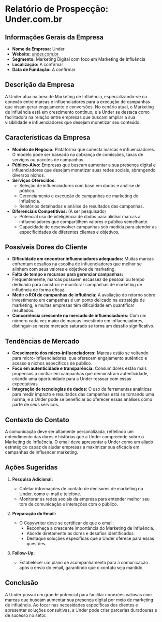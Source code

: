 # Relatório de Prospecção: Under.com.br

## Informações Gerais da Empresa
- **Nome da Empresa:** Under
- **Website:** [under.com.br](http://www.under.com.br)
- **Segmento:** Marketing Digital com foco em Marketing de Influência
- **Localização:** A confirmar
- **Data de Fundação:** A confirmar

## Descrição da Empresa
A Under atua na área de Marketing de Influência, especializando-se na conexão entre marcas e influenciadores para a execução de campanhas que visam gerar engajamento e conversões. No cenário atual, o Marketing de Influência está em crescimento contínuo, e a Under se destaca como facilitadora na relação entre empresas que buscam ampliar a sua visibilidade e influenciadores que desejam monetizar seu conteúdo.

## Características da Empresa
- **Modelo de Negócio:** Plataforma que conecta marcas e influenciadores. O modelo pode ser baseado na cobrança de comissões, taxas de serviços ou pacotes de campanhas.
- **Público-Alvo:** Empresas que buscam aumentar a sua presença digital e influenciadores que desejam monetizar suas redes sociais, abrangendo diversos nichos.
- **Serviços Oferecidos:**
  - Seleção de influenciadores com base em dados e análise de público.
  - Gerenciamento e execução de campanhas de marketing de influência.
  - Relatórios detalhados e análise de resultados das campanhas.
- **Diferenciais Competitivos:** (A ser pesquisado)
  - Potencial uso de inteligência de dados para alinhar marcas a influenciadores que compartilhem valores e público semelhante.
  - Capacidade de desenvolver campanhas sob medida para atender às especificidades de diferentes clientes e objetivos.

## Possíveis Dores do Cliente
- **Dificuldade em encontrar influenciadores adequados:** Muitas marcas enfrentam desafios na escolha de influenciadores que melhor se alinhem com seus valores e objetivos de marketing.
- **Falta de tempo e recursos para gerenciar campanhas:** Frequentemente, marcas possuem escassez de pessoal ou tempo dedicado para construir e monitorar campanhas de marketing de influência de forma eficaz.
- **Medir o ROI de campanhas de influência:** A avaliação do retorno sobre investimento em campanhas é um ponto delicado na estratégia de marketing, e muitas empresas têm dificuldade em quantificar resultados.
- **Concorrência crescente no mercado de influenciadores:** Com um número cada vez maior de marcas investindo em influenciadores, distinguir-se neste mercado saturado se torna um desafio significativo.

## Tendências de Mercado
- **Crescimento dos micro-influenciadores:** Marcas estão se voltando para micro-influenciadores, que oferecem engajamento autêntico e acesso a nichos específicos de público.
- **Foco em autenticidade e transparência:** Consumidores estão mais propensos a confiar em campanhas que demonstram autenticidade, criando uma oportunidade para a Under ressoar com essas expectativas.
- **Integração de tecnologias de dados:** O uso de ferramentas analíticas para medir impacto e resultados das campanhas está se tornando uma norma, e a Under pode se beneficiar ao oferecer essas análises como parte de seus serviços.

## Contexto do Contato
A comunicação deve ser altamente personalizada, refletindo um entendimento das dores e histórias que a Under compreende sobre o Marketing de Influência. O email deve apresentar a Under como um aliado estratégico capaz de ajudar empresas a maximizar sua eficácia em campanhas de influencer marketing.

## Ações Sugeridas
1. **Pesquisa Adicional:**
   - Coletar informações de contato de decisores de marketing na Under, como e-mail e telefone.
   - Monitorar as redes sociais da empresa para entender melhor seu tom de comunicação e interações com o público.

2. **Preparação do Email:**
   - O Copywriter deve se certificar de que o email:
     - Reconheça a crescente importância do Marketing de Influência.
     - Aborde diretamente as dores e desafios identificados.
     - Destaque soluções específicas que a Under oferece para essas questões.
   
3. **Follow-Up:**
   - Estabelecer um plano de acompanhamento para a comunicação após o envio do email, garantindo que o contato seja mantido.

## Conclusão
A Under possui um grande potencial para facilitar conexões valiosas com marcas que buscam aumentar sua presença digital por meio de marketing de influência. Ao focar nas necesidades específicas dos clientes e apresentar soluções consultivas, a Under pode criar parcerias duradouras e de sucesso no setor.